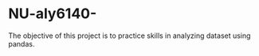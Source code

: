 # NU-aly6140-
The objective of this project is to practice skills in analyzing dataset using pandas.
